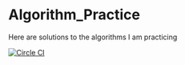 # Algorithm_Practice
Here are solutions to the algorithms I am practicing

[![Circle CI](https://circleci.com/gh/egeniesse/Algorithm_Practice/tree/master.svg?style=svg)](https://circleci.com/gh/egeniesse/Algorithm_Practice/tree/master)